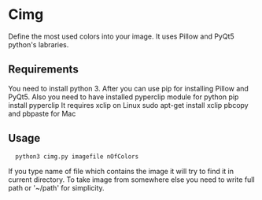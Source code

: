 # Cimg
Define the most used colors into your image. It uses Pillow and PyQt5 python's labraries.
## Requirements 
You need to install python 3. After you can use pip for installing Pillow and PyQt5.
Also you need to have installed pyperclip module for python
      pip install pyperclip
It requires xclip on Linux
      sudo apt-get install xclip
pbcopy and pbpaste for Mac
## Usage
      python3 cimg.py imagefile nOfColors
If you type name of file which contains the image it will try to find it in current directory. To take image from somewhere else you need to write full path or '~/path' for simplicity.
